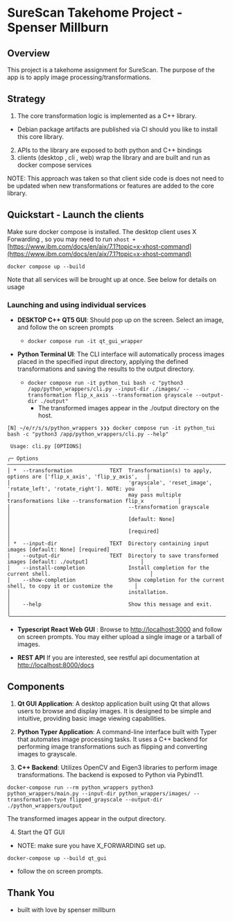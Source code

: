 # SureScan Takehome Project - Spenser Millburn

## Overview
This project is a takehome assignment for SureScan. The purpose of the app is to apply image processing/transformations.

## Strategy
1. The core transformation logic is implemented as a C++ library. 
  - Debian package artifacts are published via CI should you like to install this core library.
2. APIs to the library are exposed to both python and C++ bindings
3. clients  (desktop , cli , web) wrap the library and are built and run as docker compose services

NOTE: This approach was taken so that client side code is does not need to be updated when new transformations or features are added to the core library. 

## Quickstart - Launch the clients
Make sure docker compose is installed. The desktop client uses X Forwarding , so you may need to run `xhost +` [https://www.ibm.com/docs/en/aix/7.1?topic=x-xhost-command](https://www.ibm.com/docs/en/aix/7.1?topic=x-xhost-command) 

```
docker compose up --build
```
Note that all services will be brought up at once. See below for details on usage

### Launching and using individual services 
- **DESKTOP C++ QT5 GUI**: Should pop up on the screen. Select an image, and follow the on screen prompts
  - `docker compose run -it qt_gui_wrapper`  

- **Python Terminal UI**: The CLI interface will automatically process images placed in the specified input directory, applying the defined transformations and saving the results to the output directory.
  - `docker compose run -it python_tui bash -c "python3 /app/python_wrappers/cli.py --input-dir ./images/ --transformation flip_x_axis --transformation grayscale --output-dir ./output"`
    - The transformed images appear in the ./output directory on the host.

```
[N] ~/e/r/s/s/python_wrappers ❯❯❯ docker compose run -it python_tui bash -c "python3 /app/python_wrappers/cli.py --help"
                                                                                                                 
 Usage: cli.py [OPTIONS]                                                                                         
                                                                                                                 
╭─ Options ─────────────────────────────────────────────────────────────────────────────────────────────────────╮
│ *  --transformation            TEXT  Transformation(s) to apply, options are ['flip_x_axis', 'flip_y_axis',   │
│                                      'grayscale', 'reset_image', 'rotate_left', 'rotate_right']. NOTE: you    │
│                                      may pass multiple transformations like --transformation flip_x           │
│                                      --transformation grayscale                                               │
│                                      [default: None]                                                          │
│                                      [required]                                                               │
│ *  --input-dir                 TEXT  Directory containing input images [default: None] [required]             │
│    --output-dir                TEXT  Directory to save transformed images [default: ./output]                 │
│    --install-completion              Install completion for the current shell.                                │
│    --show-completion                 Show completion for the current shell, to copy it or customize the       │
│                                      installation.                                                            │
│    --help                            Show this message and exit.                                              │
╰───────────────────────────────────────────────────────────────────────────────────────────────────────────────╯
```

- **Typescript React Web GUI** : Browse to [http://localhost:3000](http://localhost:3000) and follow on screen prompts. You may either upload a single image or a tarball of images. 

- **REST API** If you are interested, see restful api documentation at [http://localhost:8000/docs](http://localhost:8000/docs)

## Components
1. **Qt GUI Application**: A desktop application built using Qt that allows users to browse and display images. It is designed to be simple and intuitive, providing basic image viewing capabilities.

2. **Python Typer Application**: A command-line interface built with Typer that automates image processing tasks. It uses a C++ backend for performing image transformations such as flipping and converting images to grayscale.

3. **C++ Backend**: Utilizes OpenCV and Eigen3 libraries to perform image transformations. The backend is exposed to Python via Pybind11. 

```
docker-compose run --rm python_wrappers python3 python_wrappers/main.py --input-dir python_wrappers/images/ --transformation-type flipped_grayscale --output-dir ./python_wrappers/output
```
The transformed images appear in the output directory.

4. Start the QT GUI 
  - NOTE: make sure you have X_FORWARDING set up.
```
docker-compose up --build qt_gui
```
  - follow the on screen prompts. 

## Thank You
- built with love by spenser millburn


